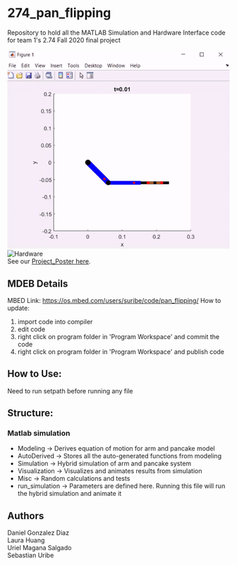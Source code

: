 # 274_pan_flipping
Repository to hold all the MATLAB Simulation and Hardware Interface code for team 1's 2.74 Fall 2020 final project  
  
![Simulation](https://github.com/Daniel-GD/274_pan_flipping/blob/main/Presentation_Visuals/standard_flip.gif "Simulation1")  <br/>
![Hardware](https://github.com/Daniel-GD/274_pan_flipping/blob/main/Presentation_Visuals/hardware_flip1.gif "Hardware1") <br/>
See our [Project_Poster here](https://github.com/Daniel-GD/274_pan_flipping/blob/main/Presentation_Visuals/team1_poster.pdf).
  
## MDEB Details ##
MBED Link: https://os.mbed.com/users/suribe/code/pan_flipping/
How to update:
1. import code into compiler
2. edit code
3. right click on program folder in 'Program Workspace' and commit the code
4. right click on program folder in 'Program Workspace' and publish code

## How to Use: ##
Need to run setpath before running any file

## Structure: ##
### Matlab simulation ###
* Modeling -> Derives equation of motion for arm and pancake model
* AutoDerived -> Stores all the auto-generated functions from modeling
* Simulation -> Hybrid simulation of arm and pancake system
* Visualization -> Visualizes and animates results from simulation
* Misc -> Random calculations and tests
* run_simulation -> Parameters are defined here. Running this file will run the hybrid simulation and animate it

 ## Authors ##
 Daniel Gonzalez Diaz  
 Laura Huang  
 Uriel Magana Salgado  
 Sebastian Uribe  
